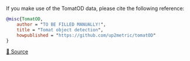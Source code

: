 If you make use of the TomatOD data, please cite the following reference:

``` bibtex 
@misc{TomatOD,
	author = "TO BE FILLED MANUALLY!",
	title = "Tomat object detection",
	howpublished = "https://github.com/up2metric/tomatOD"
}
```

[🔗 Source](https://github.com/up2metric/tomatOD)